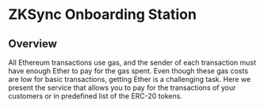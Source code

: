# ZKSync Onboarding Station

## Overview
All Ethereum transactions use gas, and the sender of each transaction must have enough Ether to pay for the gas spent. Even though these gas costs are low for basic transactions, getting Ether is a challenging task. Here we present the service that allows you to pay for the transactions of your customers or in predefined list of the ERC-20 tokens.

